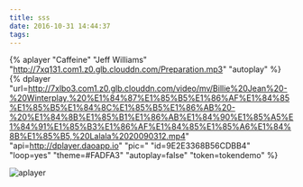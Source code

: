 ```yaml
---
title: sss
date: 2016-10-31 14:44:37
tags:
---
```


{% aplayer "Caffeine" "Jeff Williams" "http://7xq131.com1.z0.glb.clouddn.com/Preparation.mp3" "autoplay" %}
{% dplayer "url=http://7xlbo3.com1.z0.glb.clouddn.com/video/mv/Billie%20Jean%20-%20Winterplay,%20%E1%84%87%E1%85%B5%E1%86%AF%E1%84%85%E1%85%B5%E1%84%8C%E1%85%B5%E1%86%AB%20-%20%E1%84%8B%E1%85%B1%E1%86%AB%E1%84%90%E1%85%A5%E1%84%91%E1%85%B3%E1%86%AF%E1%84%85%E1%85%A6%E1%84%8B%E1%85%B5,%20Lalala%2020090312.mp4" "api=http://dplayer.daoapp.io" "pic=" "id=9E2E3368B56CDBB4" "loop=yes" "theme=#FADFA3" "autoplay=false" "token=tokendemo" %}


![aplayer](http://7xlbo3.com1.z0.glb.clouddn.com/2016/11/09/20161109172159.png)
